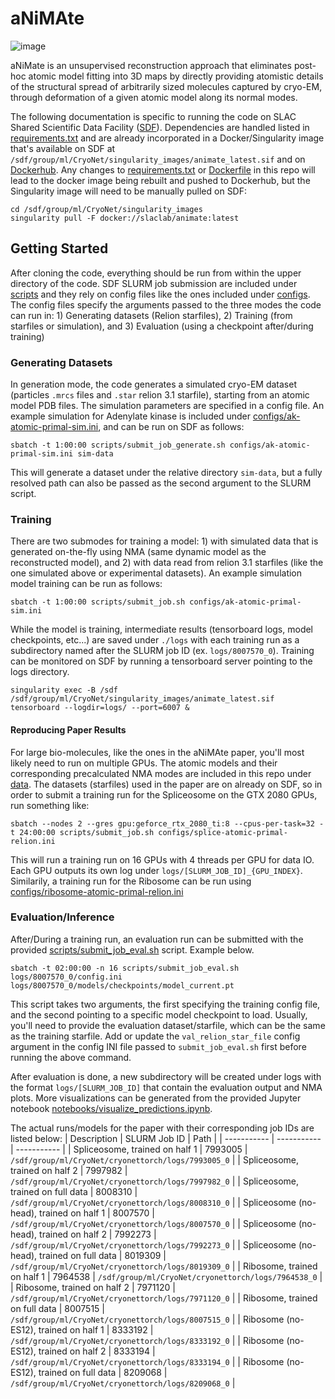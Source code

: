 # aNiMAte

![image](https://user-images.githubusercontent.com/696719/234671408-a180f593-bb26-4742-b11b-42f75b25be3a.png)

aNiMate is an unsupervised reconstruction approach that eliminates post-hoc atomic model fitting into 3D maps by directly providing atomistic details of the structural spread of arbitrarily sized molecules captured by cryo-EM, through deformation of a given atomic model along its normal modes.

The following documentation is specific to running the code on SLAC Shared Scientific
Data Facility ([SDF](https://sdf.slac.stanford.edu/public/doc/#/)). Dependencies are handled listed in [requirements.txt](requirements.txt) and are already incorporated in a Docker/Singularity image that's available on SDF at `/sdf/group/ml/CryoNet/singularity_images/animate_latest.sif` and on [Dockerhub](https://hub.docker.com/r/slaclab/animate). Any changes to [requirements.txt](requirements.txt) or [Dockerfile](Dockerfile) in this repo will lead to the docker image being rebuilt and pushed to Dockerhub, but the Singularity image will need to be manually pulled on SDF:
```
cd /sdf/group/ml/CryoNet/singularity_images
singularity pull -F docker://slaclab/animate:latest
```
## Getting Started
After cloning the code, everything should be run from within the upper directory of the code. SDF SLURM job submission are included under [scripts](scripts) and they rely on config files like the ones included under [configs](configs). The config files specify the arguments passed to the three modes the code can run in: 1) Generating datasets (Relion starfiles), 2) Training (from starfiles or simulation), and 3) Evaluation (using a checkpoint after/during training)


### Generating Datasets
In generation mode, the code generates a simulated cryo-EM dataset (particles `.mrcs` files and `.star` relion 3.1 starfile), starting from an atomic model PDB files. The simulation parameters are specified in a config file. An example simulation for Adenylate kinase is included under [configs/ak-atomic-primal-sim.ini](configs/ak-atomic-primal-sim.ini), and can be run on SDF as follows:
```
sbatch -t 1:00:00 scripts/submit_job_generate.sh configs/ak-atomic-primal-sim.ini sim-data
```
This will generate a dataset under the relative directory `sim-data`, but a fully resolved path can also be passed as the second argument to the SLURM script.

### Training
There are two submodes for training a model: 1) with simulated data that is generated on-the-fly using NMA (same dynamic model as the reconstructed model), and 2) with data read from relion 3.1 starfiles (like the one simulated above or experimental datasets). An example simulation model training can be run as follows:
```
sbatch -t 1:00:00 scripts/submit_job.sh configs/ak-atomic-primal-sim.ini
```
While the model is training, intermediate results (tensorboard logs, model checkpoints, etc...) are saved under `./logs` with each training run as a subdirectory named after the SLURM job ID (ex. `logs/8007570_0`). Training can be monitored on SDF by running a tensorboard server pointing to the logs directory.
```
singularity exec -B /sdf /sdf/group/ml/CryoNet/singularity_images/animate_latest.sif tensorboard --logdir=logs/ --port=6007 &
```
#### Reproducing Paper Results
For large bio-molecules, like the ones in the aNiMAte paper, you'll most likely need to run on multiple GPUs. The atomic models and their corresponding precalculated NMA modes are included in this repo under [data](data). The datasets (starfiles) used in the paper are on already on SDF, so in order to submit a training run for the Spliceosome on the GTX 2080 GPUs, run something like:
```
sbatch --nodes 2 --gres gpu:geforce_rtx_2080_ti:8 --cpus-per-task=32 -t 24:00:00 scripts/submit_job.sh configs/splice-atomic-primal-relion.ini
```
This will run a training run on 16 GPUs with 4 threads per GPU for data IO. Each GPU outputs its own log under `logs/[SLURM_JOB_ID]_{GPU_INDEX}`. Similarily, a training run for the Ribosome can be run using [configs/ribosome-atomic-primal-relion.ini](configs/ribosome-atomic-primal-relion.ini)

### Evaluation/Inference
After/During a training run, an evaluation run can be submitted with the provided [scripts/submit_job_eval.sh](scripts/submit_job_eval.sh) script. Example below. 
```
sbatch -t 02:00:00 -n 16 scripts/submit_job_eval.sh logs/8007570_0/config.ini logs/8007570_0/models/checkpoints/model_current.pt
```
This script takes two arguments, the first specifying the training config file, and the second pointing to a specific model checkpoint to load.
Usually, you'll need to provide the evaluation dataset/starfile, which can be the same as the training starfile. Add or update the `val_relion_star_file` config argument in the config INI file passed to `submit_job_eval.sh` first before running the above command. 

After evaluation is done, a new subdirectory will be created under logs with the format `logs/[SLURM_JOB_ID]` that contain the evaluation output and NMA plots. More visualizations can be generated from the provided Jupyter notebook [notebooks/visualize_predictions.ipynb](notebooks/visualize_predictions.ipynb).

The actual runs/models for the paper with their corresponding job IDs are listed below:
| Description | SLURM Job ID | Path |
| ----------- | ----------- | ----------- |
| Spliceosome, trained on half 1 | 7993005 | `/sdf/group/ml/CryoNet/cryonettorch/logs/7993005_0` |
| Spliceosome, trained on half 2 | 7997982 | `/sdf/group/ml/CryoNet/cryonettorch/logs/7997982_0` |
| Spliceosome, trained on full data | 8008310 | `/sdf/group/ml/CryoNet/cryonettorch/logs/8008310_0` |
| Spliceosome (no-head), trained on half 1 | 8007570 | `/sdf/group/ml/CryoNet/cryonettorch/logs/8007570_0` |
| Spliceosome (no-head), trained on half 2 | 7992273 | `/sdf/group/ml/CryoNet/cryonettorch/logs/7992273_0` |
| Spliceosome (no-head), trained on full data | 8019309 | `/sdf/group/ml/CryoNet/cryonettorch/logs/8019309_0` |
| Ribosome, trained on half 1 | 7964538 | `/sdf/group/ml/CryoNet/cryonettorch/logs/7964538_0` |
| Ribosome, trained on half 2 | 7971120 | `/sdf/group/ml/CryoNet/cryonettorch/logs/7971120_0` |
| Ribosome, trained on full data | 8007515 | `/sdf/group/ml/CryoNet/cryonettorch/logs/8007515_0` |
| Ribosome (no-ES12), trained on half 1 | 8333192 | `/sdf/group/ml/CryoNet/cryonettorch/logs/8333192_0` |
| Ribosome (no-ES12), trained on half 2 | 8333194 | `/sdf/group/ml/CryoNet/cryonettorch/logs/8333194_0` |
| Ribosome (no-ES12), trained on full data | 8209068 | `/sdf/group/ml/CryoNet/cryonettorch/logs/8209068_0` |
